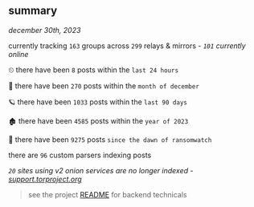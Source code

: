 
## summary
_december 30th, 2023_

currently tracking `163` groups across `299` relays & mirrors - _`101` currently online_

⏲ there have been `8` posts within the `last 24 hours`

🦈 there have been `270` posts within the `month of december`

🪐 there have been `1033` posts within the `last 90 days`

🏚 there have been `4585` posts within the `year of 2023`

🦕 there have been `9275` posts `since the dawn of ransomwatch`

there are `96` custom parsers indexing posts

_`20` sites using v2 onion services are no longer indexed - [support.torproject.org](https://support.torproject.org/onionservices/v2-deprecation/)_

> see the project [README](https://github.com/joshhighet/ransomwatch#ransomwatch--) for backend technicals
